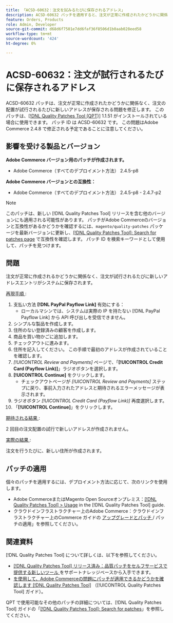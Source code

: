 ```yaml
---
title: 「ACSD-60632：注文を試みるたびに保存されるアドレス」
description: ACSD-60632 パッチを適用すると、注文が正常に作成されたかどうかに関係なく、注文の試行のたびに新しいアドレスが保存されるAdobe Commerceの問題が修正されます。
feature: Orders, Products
role: Admin, Developer
source-git-commit: d68d6f7501e7dd6faf36f8506d1b0aab028eed58
workflow-type: tm+mt
source-wordcount: '424'
ht-degree: 0%

---
```


# ACSD-60632：注文が試行されるたびに保存されるアドレス

ACSD-60632 パッチは、注文が正常に作成されたかどうかに関係なく、注文の配置が試行されるたびに新しいアドレスが保存される問題を修正します。 このパッチは、[[!DNL Quality Patches Tool (QPT)]](https://experienceleague.adobe.com/ja/docs/commerce-knowledge-base/kb/announcements/commerce-announcements/magento-quality-patches-released-new-tool-to-self-serve-quality-patches) 1.1.51 がインストールされている場合に使用できます。 パッチ ID は ACSD-60632 です。 この問題はAdobe Commerce 2.4.8 で修正される予定であることに注意してください。

## 影響を受ける製品とバージョン

**Adobe Commerce バージョン用のパッチが作成されます。**

* Adobe Commerce（すべてのデプロイメント方法） 2.4.5-p8

**Adobe Commerce バージョンとの互換性：**

* Adobe Commerce（すべてのデプロイメント方法） 2.4.5-p8 - 2.4.7-p2

>[!NOTE]
>
>このパッチは、新しい [!DNL Quality Patches Tool] リリースを含む他のバージョンにも適用される可能性があります。 パッチがAdobe Commerceのバージョンと互換性があるかどうかを確認するには、`magento/quality-patches` パッケージを最新バージョンに更新し、[[!DNL Quality Patches Tool]: Search for patches page](https://experienceleague.adobe.com/tools/commerce-quality-patches/index.html?lang=ja) で互換性を確認します。 パッチ ID を検索キーワードとして使用して、パッチを見つけます。

## 問題

注文が正常に作成されるかどうかに関係なく、注文が試行されるたびに新しいアドレスエントリがシステムに保存されます。

<u> 再現手順 </u>:

1. 支払い方法 **[!DNL PayPal Payflow Link]** 有効にする：
   * ローカルマシンでは、システムは実際の IP を持たない [!DNL PayPal Payflow Link] から API 呼び出しを受信できません。
1. シンプルな製品を作成します。
1. 住所のない登録済みの顧客を作成します。
1. 商品を買い物かごに追加します。
1. チェックアウトに進みます。
1. 住所を記入してください。 この手順で最初のアドレスが作成されていることを確認します。
1. *[!UICONTROL Review and Payments]* ページで、「**[!UICONTROL Credit Card (Payflow Link)]**」ラジオボタンを選択します。
1. **[!UICONTROL Continue]** をクリックします。
   * チェックアウトページが *[!UICONTROL Review and Payments]* ステップに戻り、事前入力されたアドレスと期待されるエラーメッセージが表示されます。
1. ラジオボタン *[!UICONTROL Credit Card (Payflow Link)]* 再度選択します。
1. 「**[!UICONTROL Continue]**」をクリックします。

<u> 期待される結果 </u>:

2 回目の注文配置の試行で新しいアドレスが作成されません。

<u> 実際の結果 </u>:

注文を行うたびに、新しい住所が作成されます。

## パッチの適用

個々のパッチを適用するには、デプロイメント方法に応じて、次のリンクを使用します。

* Adobe CommerceまたはMagento Open Sourceオンプレミス：[[!DNL Quality Patches Tool] > Usage](https://experienceleague.adobe.com/docs/commerce-operations/tools/quality-patches-tool/usage.html?lang=ja) in the [!DNL Quality Patches Tool] guide.
* クラウドインフラストラクチャー上のAdobe Commerce：クラウドインフラストラクチャー上のCommerce ガイドの [ アップグレードとパッチ ](https://experienceleague.adobe.com/docs/commerce-cloud-service/user-guide/develop/upgrade/apply-patches.html?lang=ja)/ パッチの適用」を参照してください。

## 関連資料

[!DNL Quality Patches Tool] について詳しくは、以下を参照してください。

* [[!DNL Quality Patches Tool]  リリース済み：品質パッチをセルフサービスで提供する新しいツール ](https://experienceleague.adobe.com/ja/docs/commerce-knowledge-base/kb/announcements/commerce-announcements/magento-quality-patches-released-new-tool-to-self-serve-quality-patches) をサポートナレッジベースから入手できます。
* [ を使用して、Adobe Commerceの問題にパッチが適用できるかどうかを確認します  [!DNL Quality Patches Tool]](/help/tools/quality-patches-tool/patches-available-in-qpt/check-patch-for-magento-issue-with-magento-quality-patches.md) （[!UICONTROL Quality Patches Tool] ガイド）。

QPT で使用可能なその他のパッチの詳細については、[!DNL Quality Patches Tool] ガイドの「[[!DNL Quality Patches Tool]: Search for patches](https://experienceleague.adobe.com/tools/commerce-quality-patches/index.html?lang=ja)」を参照してください。
